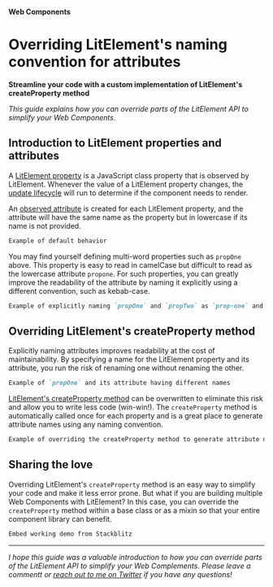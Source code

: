 **Web Components**
# Overriding LitElement's naming convention for attributes
**Streamline your code with a custom implementation of LitElement's createProperty method**

_This guide explains how you can override parts of the LitElement API to simplify your Web Components._

## Introduction to LitElement properties and attributes
A [LitElement property](https://lit-element.polymer-project.org/guide/properties#overview) is a JavaScript class property that is observed by LitElement. Whenever the value of a LitElement property changes, the [update lifecycle](https://lit-element.polymer-project.org/guide/lifecycle#overview) will run to determine if the component needs to render.

An [observed attribute](https://lit-element.polymer-project.org/guide/properties#observed-attributes) is created for each LitElement property, and the attribute will have the same name as the property but in lowercase if its name is not provided. 

```markdown
Example of default behavior
```

You may find yourself defining multi-word properties such as `propOne` above. This property is easy to read in camelCase but difficult to read as the lowercase attribute `propone`. For such properties, you can greatly improve the readability of the attribute by naming it explicitly using a different convention, such as kebab-case.

```markdown
Example of explicitly naming `propOne` and `propTwo` as `prop-one` and `prop-two`, respectively.
```

## Overriding LitElement's createProperty method

Explicitly naming attributes improves readability at the cost of maintainability. By specifying a name for the LitElement property and its attribute, you run the risk of renaming one without renaming the other.

```markdown
Example of `propOne` and its attribute having different names
```

[LitElement's createProperty method](https://lit-element.polymer-project.org/api/classes/_lib_updating_element_.updatingelement.html#createproperty) can be overwritten to eliminate this risk and allow you to write less code (win-win!). The `createProperty` method is automatically called once for each property and is a great place to generate attribute names using any naming convention.

```markdown
Example of overriding the createProperty method to generate attribute names using kebab-case
```

## Sharing the love

Overriding LitElement's `createProperty` method is an easy way to simplify your code and make it less error prone. But what if you are building multiple Web Components with LitElement? In this case, you can override the `createProperty` method within a base class or as a mixin so that your entire component library can benefit.

```markdown
Embed working demo from Stackblitz
```

---

_I hope this guide was a valuable introduction to how you can override parts of the LitElement API to simplify your Web Complements. Please leave a commentt or [reach out to me on Twitter](https://twitter.com/DaytonBobbitt) if you have any questions!_
